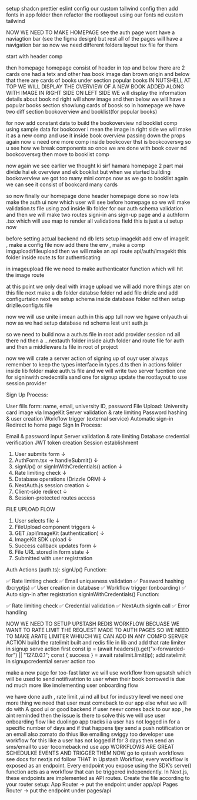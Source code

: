 setup shadcn prettier eslint config 
our custom tailwind config
then add fonts in app folder
then refactor the rootlayout using our fonts nd custom tailwind 


NOW WE NEED TO MAKE HOMEPAGE
see the auth page wont have a naviagtion bar (see the figma design) but rest all of the pages will have a navigation bar so
now we need different folders layout tsx file for them

start with header comp

then homepage
homepage consist of header in top and below there are 2 cards one had a tetx and other has book image dan brown origin
and below that there are cards of books under section popular books 
IN NUTSHELL AT TOP WE WILL DISPLAY THE OVERVIEW OF A NEW BOOK ADDED ALONG WITH IMAGE IN RIGHT SIDE 
ON LEFT SIDE WE will display the information details about book nd right will show image and then below we will have a popular books section showiung cards of boosk 
so in homepage we have two diff section bookoverview and booklist(for popular books)

for now add constant data to build the bookoverview nd booklist comp using sample data
for bookcover i mean the image in right side we will make it as a  new comp and use it inside book overview passing down the props 
again now u need one more comp inside bookcover thst is bookcoversvg so u see how we break components 
so once we are done with book cover nd bookcoversvg then move to booklist comp


now again we see earlier we thought ki sirf hamara homepage 2 part mai divide hai ek overview and ek booklist but when we started building bookoverview we got too many mini comps
now as we go to booklist again we can see it consist of bookcard many cards 


so now finally our homepage done header homepage done 
so now lets make the auth ui now which user will see before homepage 
so we will make validation.ts file using zod inside lib folder for our auth schema validation and then we will make two routes 
signi-in ans sign-up page and a authform .tsx which will use map to render all validations field 
this is just a ui setup now 

before setting actual backend nd db 
lets setup imagekit
add env of imagelit , make a config file now add there the env , make a comp imgupload/fileupload
then we will make an api route api/auth/imagekit this folder inside route.ts for authenticating

in imageupload file we need to make authenticator function which will hit the image route 

at this point we only deal with image upload we will add more things ater on this file 
next make a db folder databse folder nd add file drizle and add configurtaion 
next we setup schema inside database folder nd then setup drizlle.config.ts file


now we will use unite i mean auth in this app tull now we hgave onlyauth ui 
now as we had setup database nd schema lest unit auth.js 


so we need to build now a auth.ts file in root add provider session nd all there nd then a ...nextauth folder inside aiuth folder and route file for auth and then a middleware.ts file in root of project 

now we will crate a server action of signing up of ouyr user 
always remember to keep the types interface in types.d.ts
then in actions folder inside lib folder make  auth.ts file and we will write two server fucntion one for signinwith credecntila sand one for signup 
update the rootlayout to use session provider


Sign Up Process:

User fills form: name, email, university ID, password
File Upload: University card image via ImageKit
Server validation & rate limiting
Password hashing & user creation
Workflow trigger (external service)
Automatic sign-in
Redirect to home page
Sign In Process:

Email & password input
Server validation & rate limiting
Database credential verification
JWT token creation
Session establishment


1. User submits form
   ↓
2. AuthForm.tsx → handleSubmit()
   ↓
3. signUp() or signInWithCredentials() action
   ↓
4. Rate limiting check
   ↓
5. Database operations (Drizzle ORM)
   ↓
6. NextAuth.js session creation
   ↓
7. Client-side redirect
   ↓
8. Session-protected routes access

FILE UPLOAD FLOW
1. User selects file
   ↓
2. FileUpload component triggers
   ↓
3. GET /api/imageKit (authentication)
   ↓
4. ImageKit SDK upload
   ↓
5. Success callback updates form
   ↓
6. File URL stored in form state
   ↓
7. Submitted with user registration


Auth Actions (auth.ts):
signUp() Function:

✅ Rate limiting check
✅ Email uniqueness validation
✅ Password hashing (bcryptjs)
✅ User creation in database
✅ Workflow trigger (onboarding)
✅ Auto sign-in after registration
signInWithCredentials() Function:

✅ Rate limiting check
✅ Credential validation
✅ NextAuth signIn call
✅ Error handling



NOW WE NEED TO SETUP UPSTASH REDIS WORKFLOW BECUASE WE WANT TO RATE LIMIT THE REQUEST MADE TO AUTH PAGES 
SO WE NEED TO MAKE  ARATE LIMITER WHIUCH WE CAN ADD IN ANY COMPO SERVER ACTION
build the ratelimit built and redis file in lib and add that rate limiter in signup serve action first 
  const ip = (await headers()).get("x-forwarded-for") || "127.0.0.1";
  const { success } = await ratelimit.limit(ip);
add ratelimit in signupcredential server action too 

make a new page for too-fast 
later we will use workflow from upsatsh which will be used to send notifivatrion to user when their book borrowed is due nd much more like imolementing user onboarding flow 

we have done auth , rate limit ,ui nd all but for industry level we need one more thing 
we need that user must comeback to our app else what we will do with A good ui or good backend 
if user neevr comes back to our app , he aint reminded then the issue is there 
to solve this we will use user onboarding flow 
like duolingo app tracks i a user has not  logged in for a specific number of days and if that happens tjey send a push notification or an email also zomato do thius like emailing swiggy too 
developer use workflow for this 
like a user has not logged if for 3 days then send an sms/email to user tocomeback nd use app
WORKFLOWS ARE GREAT 
SCHEDULKE EVENTS AND TRIGGER THEM 
NOW go to qstash workflows see docs for nextjs nd follow THAT 
In Upstash Workflow, every workflow is exposed as an endpoint. Every endpoint you expose using the SDK’s serve() function acts as a workflow that can be triggered independently.
In Next.js, these endpoints are implemented as API routes.
Create the file according to your router setup:
App Router → put the endpoint under app/api
Pages Router → put the endpoint under pages/api
